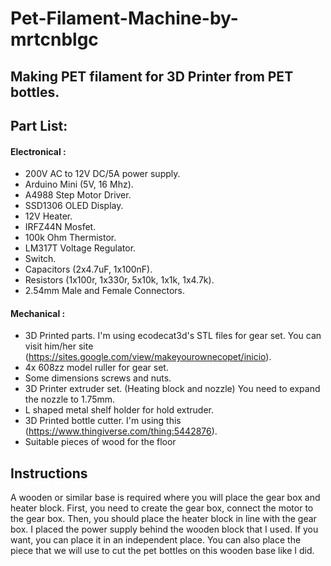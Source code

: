 # Pet-Filament-Machine-by-mrtcnblgc

## Making PET filament for 3D Printer from PET bottles.

## Part List:
#### **Electronical :**
- 200V AC to 12V DC/5A power supply. 
- Arduino Mini (5V, 16 Mhz).
- A4988 Step Motor Driver.
- SSD1306 OLED Display.
- 12V Heater.
- IRFZ44N Mosfet.
- 100k Ohm Thermistor.
- LM317T Voltage Regulator.
- Switch.
- Capacitors (2x4.7uF, 1x100nF).
- Resistors (1x100r, 1x330r, 5x10k, 1x1k, 1x4.7k).
- 2.54mm Male and Female Connectors.

#### **Mechanical :**
- 3D Printed parts. I'm using ecodecat3d's STL files for gear set. You can visit him/her site (https://sites.google.com/view/makeyourownecopet/inicio).
- 4x 608zz model ruller for gear set.
- Some dimensions screws and nuts.
- 3D Printer extruder set. (Heating block and nozzle) You need to expand the nozzle to 1.75mm.
- L shaped metal shelf holder for hold extruder.
- 3D Printed bottle cutter. I'm using this (https://www.thingiverse.com/thing:5442876).
- Suitable pieces of wood for the floor

## Instructions
A wooden or similar base is required where you will place the gear box and heater block. First, you need to create the gear box, connect the motor to the gear box. Then, you should place the heater block in line with the gear box. I placed the power supply behind the wooden block that I used. If you want, you can place it in an independent place. You can also place the piece that we will use to cut the pet bottles on this wooden base like I did.


